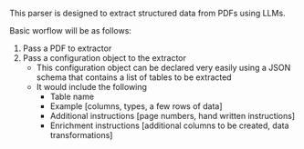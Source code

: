 This parser is designed to extract structured data from PDFs using LLMs.

Basic worflow will be as follows:
1. Pass a PDF to extractor
2. Pass a configuration object to the extractor
    - This configuration object can be declared very easily using a JSON schema that contains a list of tables to be extracted
    - It would include the following
      - Table name
      - Example [columns, types, a few rows of data]
      - Additional instructions [page numbers, hand written instructions]
      - Enrichment instructions [additional columns to be created, data transformations]